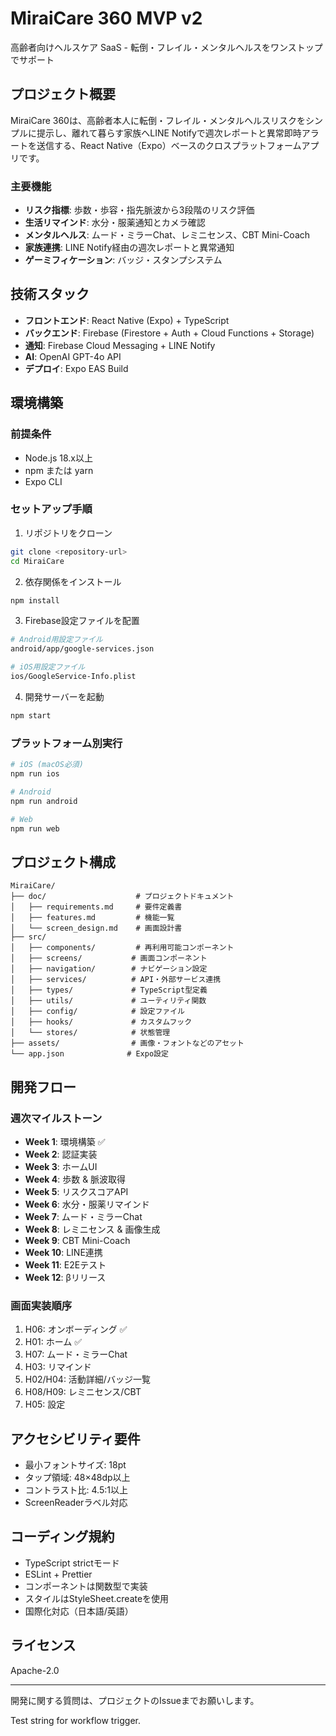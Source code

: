 # MiraiCare 360 MVP v2

高齢者向けヘルスケア SaaS - 転倒・フレイル・メンタルヘルスをワンストップでサポート

## プロジェクト概要

MiraiCare 360は、高齢者本人に転倒・フレイル・メンタルヘルスリスクをシンプルに提示し、離れて暮らす家族へLINE Notifyで週次レポートと異常即時アラートを送信する、React Native（Expo）ベースのクロスプラットフォームアプリです。

### 主要機能

- **リスク指標**: 歩数・歩容・指先脈波から3段階のリスク評価
- **生活リマインド**: 水分・服薬通知とカメラ確認
- **メンタルヘルス**: ムード・ミラーChat、レミニセンス、CBT Mini-Coach
- **家族連携**: LINE Notify経由の週次レポートと異常通知
- **ゲーミフィケーション**: バッジ・スタンプシステム

## 技術スタック

- **フロントエンド**: React Native (Expo) + TypeScript
- **バックエンド**: Firebase (Firestore + Auth + Cloud Functions + Storage)
- **通知**: Firebase Cloud Messaging + LINE Notify
- **AI**: OpenAI GPT-4o API
- **デプロイ**: Expo EAS Build

## 環境構築

### 前提条件

- Node.js 18.x以上
- npm または yarn
- Expo CLI

### セットアップ手順

1. リポジトリをクローン
```bash
git clone <repository-url>
cd MiraiCare
```

2. 依存関係をインストール
```bash
npm install
```

3. Firebase設定ファイルを配置
```bash
# Android用設定ファイル
android/app/google-services.json

# iOS用設定ファイル
ios/GoogleService-Info.plist
```

4. 開発サーバーを起動
```bash
npm start
```

### プラットフォーム別実行

```bash
# iOS (macOS必須)
npm run ios

# Android
npm run android

# Web
npm run web
```

## プロジェクト構成

```
MiraiCare/
├── doc/                    # プロジェクトドキュメント
│   ├── requirements.md     # 要件定義書
│   ├── features.md         # 機能一覧
│   └── screen_design.md    # 画面設計書
├── src/
│   ├── components/         # 再利用可能コンポーネント
│   ├── screens/           # 画面コンポーネント
│   ├── navigation/        # ナビゲーション設定
│   ├── services/          # API・外部サービス連携
│   ├── types/             # TypeScript型定義
│   ├── utils/             # ユーティリティ関数
│   ├── config/            # 設定ファイル
│   ├── hooks/             # カスタムフック
│   └── stores/            # 状態管理
├── assets/                # 画像・フォントなどのアセット
└── app.json              # Expo設定
```

## 開発フロー

### 週次マイルストーン

- **Week 1**: 環境構築 ✅
- **Week 2**: 認証実装
- **Week 3**: ホームUI
- **Week 4**: 歩数 & 脈波取得
- **Week 5**: リスクスコアAPI
- **Week 6**: 水分・服薬リマインド
- **Week 7**: ムード・ミラーChat
- **Week 8**: レミニセンス & 画像生成
- **Week 9**: CBT Mini-Coach
- **Week 10**: LINE連携
- **Week 11**: E2Eテスト
- **Week 12**: βリリース

### 画面実装順序

1. H06: オンボーディング ✅
2. H01: ホーム ✅
3. H07: ムード・ミラーChat
4. H03: リマインド
5. H02/H04: 活動詳細/バッジ一覧
6. H08/H09: レミニセンス/CBT
7. H05: 設定

## アクセシビリティ要件

- 最小フォントサイズ: 18pt
- タップ領域: 48×48dp以上
- コントラスト比: 4.5:1以上
- ScreenReaderラベル対応

## コーディング規約

- TypeScript strictモード
- ESLint + Prettier
- コンポーネントは関数型で実装
- スタイルはStyleSheet.createを使用
- 国際化対応（日本語/英語）

## ライセンス

Apache-2.0

---

開発に関する質問は、プロジェクトのIssueまでお願いします。

Test string for workflow trigger. 